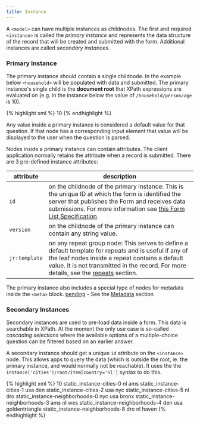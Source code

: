 ```yaml
---
title: Instance
---
```


A `<model>` can have multiple instances as childnodes. The first and required `<instance>` is called the _primary instance_ and represents the data structure of the record that will be created and submitted with the form. Additional instances are called _secondary instances_.

### Primary Instance 

The primary instance should contain a single childnode. In the example below `<household>` will be populated with data and submitted. The primary instance's single child is the **document root** that XPath expressions are evaluated on (e.g. in the instance below the value of `/household/person/age` is 10).

{% highlight xml %}
<instance>
    <household id="mysurvey" version="2014083101">
        <person>
            <firstname/>
            <lastname/>
            <age>10</age>
        </person>
        <meta>
          <instanceID/>
        </meta>
    </household>
</instance>
{% endhighlight %}

Any value inside a primary instance is considered a default value for that question. If that node has a corresponding input element that value will be displayed to the user when the question is parsed.

Nodes inside a primary instance can contain attributes. The client application normally retains the attribute when a record is submitted. There are 3 pre-defined instance attributes:

| attribute     | description
|---------------|------------
| `id`          | on the childnode of the primary instance: This is the unique ID at which the form is identified the server that publishes the Form and receives data submissions. For more information see [this Form List Specification](https://bitbucket.org/javarosa/javarosa/wiki/FormListAPI). 
| `version`     | on the childnode of the primary instance can contain any string value.
| `jr:template` | on any repeat group node: This serves to define a default template for repeats and is useful if any of the leaf nodes inside a repeat contains a default value. It is not transmitted in the record. For more details, see the [repeats](#repeats) section.

The primary instance also includes a special type of nodes for metadata inside the `<meta>` block. [pending]() - See the [Metadata](#preloaders---metadata) section


### Secondary Instances

Secondary instances are used to pre-load data inside a form. This data is searchable in XPath. At the moment the only use case is so-called _cascading selections_ where the available options of a multiple-choice question can be filtered based on an earlier answer.

A secondary instance should get a unique `id` attribute on the `<instance>` node. This allows apps to query the data (which is outside the root, ie. the primary instance, and would normally not be reachable). It uses the the `instance('cities')/root/item[country='nl']` syntax to do this.

{% highlight xml %}
<instance>
    <household id="mysurvey" version="2014083101">
        <person>
            <firstname/>
            <lastname/>
            <age>10</age>
        </person>
        <meta>
          <instanceID/>
        </meta>
    </household>
</instance>
<instance id="cities">
    <root>
        <item>
            <itextId>static_instance-cities-0</itextId>
            <country>nl</country>
            <name>ams</name>
        </item>
        <item>
            <itextId>static_instance-cities-1</itextId>
            <country>usa</country>
            <name>den</name>
      </item>
      <item>
            <itextId>static_instance-cities-2</itextId>
            <country>usa</country>
            <name>nyc</name>
      </item>
      <item>
        <itextId>static_instance-cities-5</itextId>
        <country>nl</country>
        <name>dro</name>
      </item>
    </root>
</instance>
<instance id="neighborhoods">
    <root>
        <item>
            <itextId>static_instance-neighborhoods-0</itextId>
            <city>nyc</city>
            <country>usa</country>
            <name>bronx</name>
        </item>
        <item>
            <itextId>static_instance-neighborhoods-3</itextId>
            <city>ams</city>
            <country>nl</country>
            <name>wes</name>
        </item>
        <item>
            <itextId>static_instance-neighborhoods-4</itextId>
            <city>den</city>
            <country>usa</country>
            <name>goldentriangle</name>
        </item>
        <item>
            <itextId>static_instance-neighborhoods-8</itextId>
            <city>dro</city>
            <country>nl</country>
            <name>haven</name>
        </item>
    </root>
</instance>
{% endhighlight %}
